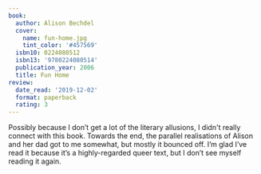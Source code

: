 ```yaml
---
book:
  author: Alison Bechdel
  cover:
    name: fun-home.jpg
    tint_color: '#457569'
  isbn10: 0224080512
  isbn13: '9780224080514'
  publication_year: 2006
  title: Fun Home
review:
  date_read: '2019-12-02'
  format: paperback
  rating: 3
---
```


Possibly because I don’t get a lot of the literary allusions, I didn't really connect with this book. Towards the end, the parallel realisations of Alison and her dad got to me somewhat, but mostly it bounced off. I’m glad I’ve read it because it’s a highly-regarded queer text, but I don’t see myself reading it again.